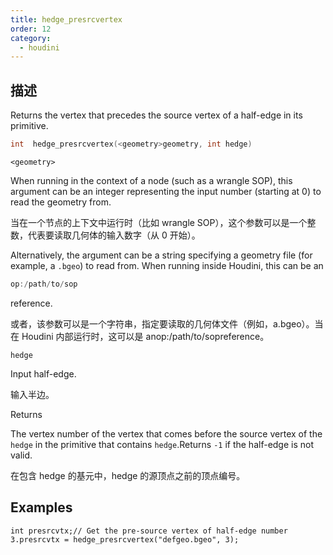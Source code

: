 ```yaml
---
title: hedge_presrcvertex
order: 12
category:
  - houdini
---
```

    
## 描述

Returns the vertex that precedes the source vertex of a half-edge in its
primitive.

```c
int  hedge_presrcvertex(<geometry>geometry, int hedge)
```

`<geometry>`

When running in the context of a node (such as a wrangle SOP), this argument
can be an integer representing the input number (starting at 0) to read the
geometry from.

当在一个节点的上下文中运行时（比如 wrangle SOP），这个参数可以是一个整数，代表要读取几何体的输入数字（从 0 开始）。

Alternatively, the argument can be a string specifying a geometry file (for
example, a `.bgeo`) to read from. When running inside Houdini, this can be an

```c
op:/path/to/sop
```

reference.

或者，该参数可以是一个字符串，指定要读取的几何体文件（例如，a.bgeo）。当在 Houdini 内部运行时，这可以是 anop:/path/to/sopreference。

`hedge`

Input half-edge.

输入半边。

Returns

The vertex number of the vertex that comes before the source vertex of the
`hedge` in the primitive that contains `hedge`.Returns `-1` if the half-edge
is not valid.

在包含 hedge 的基元中，hedge 的源顶点之前的顶点编号。

## Examples

    int presrcvtx;// Get the pre-source vertex of half-edge number 3.presrcvtx = hedge_presrcvertex("defgeo.bgeo", 3);
